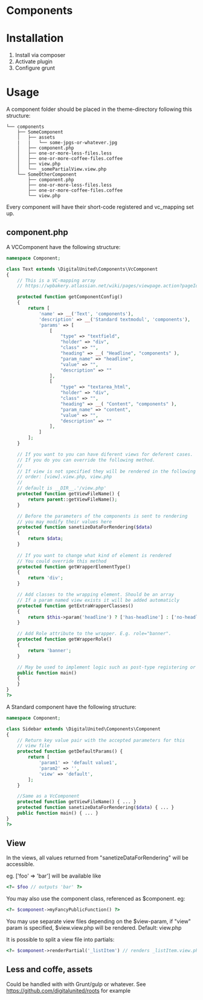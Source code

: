 # Components #

# Installation
1. Install via composer
2. Activate plugin
3. Configure grunt

# Usage
A component folder should be placed in the theme-directory following this structure:

```
└── components
    ├── SomeComponent
    │   ├── assets
    |   |   └── some-jpgs-or-whatever.jpg
    │   ├── component.php
    │   ├── one-or-more-less-files.less
    │   ├── one-or-more-coffee-files.coffee
    │   ├── view.php
    │   └── _somePartialView.view.php
    └── SomeOtherComponent
        ├── component.php
        ├── one-or-more-less-files.less
        ├── one-or-more-coffee-files.coffee
        └── view.php
```
Every component will have their short-code registered and vc_mapping set up.


## component.php

A VCComponent have the following structure:

```php
namespace Component;

class Text extends \DigitalUnited\Components\VcComponent
{
    // This is a VC-mapping array
    // https://wpbakery.atlassian.net/wiki/pages/viewpage.action?pageId=524332

    protected function getComponentConfig()
    {
        return [
            'name' => __('Text', 'components'),
            'description' => __('Standard textmodul', 'components'),
            'params' => [
                [
                    "type" => "textfield",
                    "holder" => "div",
                    "class" => "",
                    "heading" => __( "Headline", "components" ),
                    "param_name" => "headline",
                    "value" => "",
                    "description" => ""
                ],
                [
                    "type" => "textarea_html",
                    "holder" => "div",
                    "class" => "",
                    "heading" => __( "Content", "components" ),
                    "param_name" => "content",
                    "value" => "",
                    "description" => ""
                ],
            ]
        ];
    }

    // If you want to you can have diferent views for deferent cases.
    // If you do you can override the following method.
    //
    // If view is not specified they will be rendered in the following
    // order: [view].view.php, view.php
    //
    // default is __DIR__.'/view.php'
    protected function getViewFileName() {
        return parent::getViewFileName();
    }

    // Before the parameters of the components is sent to rendering
    // you may modify their values here
    protected function sanetizeDataForRendering($data)
    {
        return $data;
    }
    
    // If you want to change what kind of element is rendered
    // You could override this method
    protected function getWrapperElementType()
    {
        return 'div';
    }

    // Add classes to the wrapping element. Should be an array
    // If a param named view exists it will be added automaticly
    protected function getExtraWrapperClasses()
    {
        return $this->param('headline') ? ['has-headline'] : ['no-headline'];
    }

    // Add Role attribute to the wrapper. E.g. role="banner".
    protected function getWrapperRole()
    {
        return 'banner';
    }

    // May be used to implement logic such as post-type registering or whatever
    public function main()
    {
    }
}
?>
```

A Standard component have the following structure:


```php
namespace Component;

class Sidebar extends \DigitalUnited\Components\Component
{
    // Return key value pair with the accepted parameters for this
    // view file
    protected function getDefaultParams() {
        return [
            'param1' => 'default value1',
            'param2' => '',
            'view' => 'default',
        ];
    }

    //Same as a VcComponent
    protected function getViewFileName() { ... }
    protected function sanetizeDataForRendering($data) { ... }
    public function main() { ... }
}
?>
```

## View
In the views, all values returned from "sanetizeDataForRendering" will be accessible.

eg. ['foo' => 'bar'] will be available like
```php
<?= $foo // outputs 'bar' ?>
```

You may also use the component class, referenced as $component. eg:
```php
<?= $component->myFancyPublicFunction() ?>
```

You may use separate view files depending on the $view-param, if "view" param is specified, $view.view.php will be rendered. Default: view.php

It is possible to split a view file into partials:
```php
<?= $component->renderPartial('_listItem') // renders _listItem.view.php ?>
```

## Less and coffe, assets
Could be handled with with Grunt/gulp or whatever.
See https://github.com/digitalunited/roots for example
